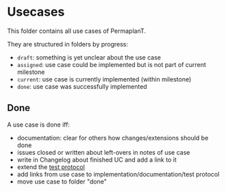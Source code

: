 # Usecases

This folder contains all use cases of PermaplanT.

They are structured in folders by progress:

- `draft`: something is yet unclear about the use case
- `assigned`: use case could be implemented but is not part of current milestone
- `current`: use case is currently implemented (within milestone)
- `done`: use case was successfully implemented

## Done

A use case is done iff:

- documentation: clear for others how changes/extensions should be done
- issues closed or written about left-overs in notes of use case
- write in Changelog about finished UC and add a link to it
- extend the [test protocol](../tests/manual/protocol.md)
- add links from use case to implementation/documentation/test protocol
- move use case to folder "done"
